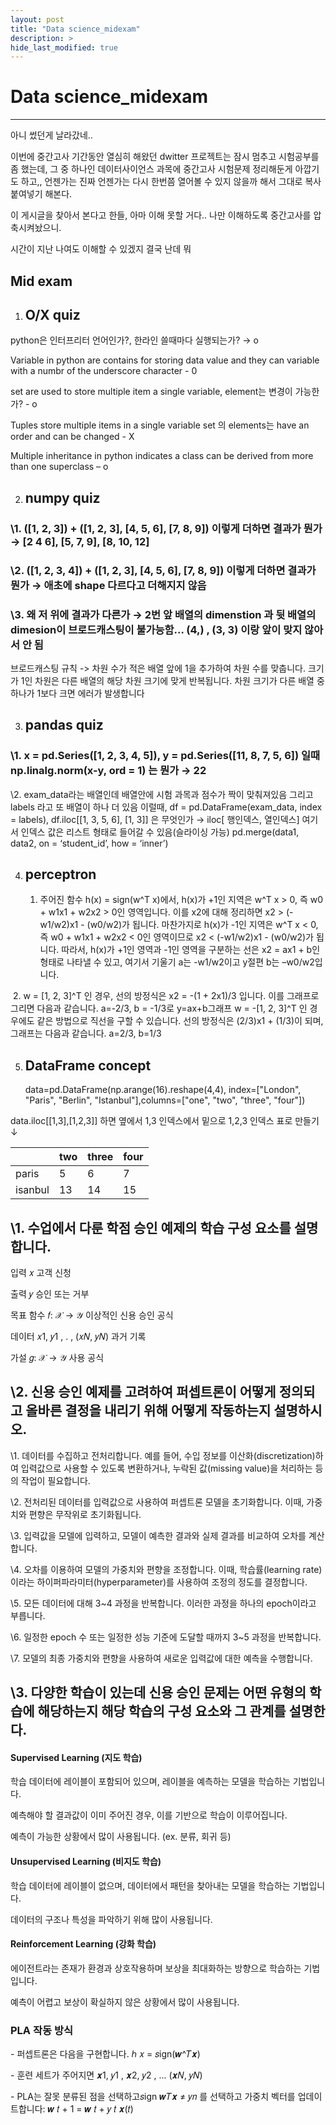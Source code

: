 ```yaml
---
layout: post
title: "Data science_midexam"
description: >
hide_last_modified: true
---
```


# Data science_midexam

---

아니 썼던게 날라갔네..

이번에 중간고사 기간동안 열심히 해왔던 dwitter 프로젝트는 잠시 멈추고 시험공부를 좀 했는데, 그 중 하나인 데이터사이언스 과목에 중간고사 시험문제 정리해둔게 아깝기도 하고,, 언젠가는 진짜 언젠가는 다시 한번쯤 열어볼 수 있지 않을까 해서 그대로 복사붙여넣기 해본다.

이 게시글을 찾아서 본다고 한들, 아마 이해 못할 거다.. 나만 이해하도록 중간고사를 압축시켜놨으니.

시간이 지난 나여도 이해할 수 있겠지 결국 난데 뭐

## Mid exam

1. ## O/X quiz

python은 인터프리터 언어인가?, 한라인 쓸때마다 실행되는가? → o

Variable in python are contains for storing data value and they can variable with a numbr of the underscore character - 0

set are used to store multiple item a single variable, element는 변경이 가능한가? - o

Tuples store multiple items in a single variable set 의 elements는 have an order and can be changed - X

Multiple inheritance in python indicates a class can be derived from more than one superclass – o

2. ## numpy quiz

### \1. ([1, 2, 3]) + ([1, 2, 3], [4, 5, 6], [7, 8, 9]) 이렇게 더하면 결과가 뭔가 → [2 4 6], [5, 7, 9], [8, 10, 12]

### \2. ([1, 2, 3, 4]) + ([1, 2, 3], [4, 5, 6], [7, 8, 9]) 이렇게 더하면 결과가 뭔가 → 애초에 shape 다르다고 더해지지 않음

### \3. 왜 저 위에 결과가 다른가 → 2번 앞 배열의 dimenstion 과 뒷 배열의 dimesion이 브로드캐스팅이 불가능함… (4,) , (3, 3) 이랑 앞이 맞지 않아서 안 됨

브로드캐스팅 규칙 -> 차원 수가 적은 배열 앞에 1을 추가하여 차원 수를 맞춥니다. 크기가 1인 차원은 다른 배열의 해당 차원 크기에 맞게 반복됩니다. 차원 크기가 다른 배열 중 하나가 1보다 크면 에러가 발생합니다

3. ## pandas quiz

### \1. x = pd.Series([1, 2, 3, 4, 5]), y = pd.Series([11, 8, 7, 5, 6]) 일때 np.linalg.norm(x-y, ord = 1) 는 뭔가 → 22

\2. exam_data라는 배열인데 배열안에 시험 과목과 점수가 짝이 맞춰져있음 그리고 labels 라고 또 배열이 하나 더 있음 이럴때, df = pd.DataFrame(exam_data, index = labels), df.iloc[[1, 3, 5, 6], [1, 3]] 은 무엇인가 → iloc[ 행인덱스, 열인덱스] 여기서 인덱스 값은 리스트 형태로 들어갈 수 있음(슬라이싱 가능) pd.merge(data1, data2, on = ‘student_id’, how = ‘inner’)

4. ## perceptron

    1. 주어진 함수 h(x) = sign(w^T x)에서, h(x)가 +1인 지역은 w^T x > 0, 즉 w0 + w1x1 + w2x2 > 0인 영역입니다. 이를 x2에 대해 정리하면 x2 > (-w1/w2)x1 - (w0/w2)가 됩니다. 마찬가지로 h(x)가 -1인 지역은 w^T x < 0, 즉 w0 + w1x1 + w2x2 < 0인 영역이므로 x2 < (-w1/w2)x1 - (w0/w2)가 됩니다. 따라서, h(x)가 +1인 영역과 -1인 영역을 구분하는 선은 x2 = ax1 + b인 형태로 나타낼 수 있고, 여기서 기울기 a는 -w1/w2이고 y절편 b는 –w0/w2입니다.

​ 2. w = [1, 2, 3]^T 인 경우, 선의 방정식은 x2 = -(1 + 2x1)/3 입니다. 이를 그래프로 그리면 다음과 같습니다. a=-2/3, b = -1/3로 y=ax+b그래프 w = -[1, 2, 3]^T 인 경우에도 같은 방법으로 직선을 구할 수 있습니다. 선의 방정식은 (2/3)x1 + (1/3)이 되며, 그래프는 다음과 같습니다. a=2/3, b=1/3

5. ## DataFrame concept

    data=pd.DataFrame(np.arange(16).reshape(4,4), index=["London", "Paris", "Berlin", "Istanbul"],columns=["one", "two", "three", "four"])

data.iloc[[1,3],[1,2,3]] 하면 옆에서 1,3 인덱스에서 밑으로 1,2,3 인덱스 표로 만들기 ↓

|         | two | three | four |
| ------- | --- | ----- | ---- |
| paris   | 5   | 6     | 7    |
| isanbul | 13  | 14    | 15   |

## \1. 수업에서 다룬 학점 승인 예제의 학습 구성 요소를 설명합니다.

입력 𝑥 고객 신청

출력 𝑦 승인 또는 거부

목표 함수 𝑓: 𝒳 → 𝒴 이상적인 신용 승인 공식

데이터 𝑥1, 𝑦1 , . , (𝑥𝑁, 𝑦𝑁) 과거 기록

가설 𝑔: 𝒳 → 𝒴 사용 공식

## \2. 신용 승인 예제를 고려하여 퍼셉트론이 어떻게 정의되고 올바른 결정을 내리기 위해 어떻게 작동하는지 설명하시오.

\1. 데이터를 수집하고 전처리합니다. 예를 들어, 수입 정보를 이산화(discretization)하여 입력값으로 사용할 수 있도록 변환하거나, 누락된 값(missing value)을 처리하는 등의 작업이 필요합니다.

\2. 전처리된 데이터를 입력값으로 사용하여 퍼셉트론 모델을 초기화합니다. 이때, 가중치와 편향은 무작위로 초기화됩니다.

\3. 입력값을 모델에 입력하고, 모델이 예측한 결과와 실제 결과를 비교하여 오차를 계산합니다.

\4. 오차를 이용하여 모델의 가중치와 편향을 조정합니다. 이때, 학습률(learning rate)이라는 하이퍼파라미터(hyperparameter)를 사용하여 조정의 정도를 결정합니다.

\5. 모든 데이터에 대해 3~4 과정을 반복합니다. 이러한 과정을 하나의 epoch이라고 부릅니다.

\6. 일정한 epoch 수 또는 일정한 성능 기준에 도달할 때까지 3~5 과정을 반복합니다.

\7. 모델의 최종 가중치와 편향을 사용하여 새로운 입력값에 대한 예측을 수행합니다.

## \3. 다양한 학습이 있는데 신용 승인 문제는 어떤 유형의 학습에 해당하는지 해당 학습의 구성 요소와 그 관계를 설명한다.

#### Supervised Learning (지도 학습)

학습 데이터에 레이블이 포함되어 있으며, 레이블을 예측하는 모델을 학습하는 기법입니다.

예측해야 할 결과값이 이미 주어진 경우, 이를 기반으로 학습이 이루어집니다.

예측이 가능한 상황에서 많이 사용됩니다. (ex. 분류, 회귀 등)

#### Unsupervised Learning (비지도 학습)

학습 데이터에 레이블이 없으며, 데이터에서 패턴을 찾아내는 모델을 학습하는 기법입니다.

데이터의 구조나 특성을 파악하기 위해 많이 사용됩니다.

#### Reinforcement Learning (강화 학습)

에이전트라는 존재가 환경과 상호작용하며 보상을 최대화하는 방향으로 학습하는 기법입니다.

예측이 어렵고 보상이 확실하지 않은 상황에서 많이 사용됩니다.

### PLA 작동 방식

\- 퍼셉트론은 다음을 구현합니다. ℎ 𝑥 = 𝑠ign(𝒘^𝑇𝒙)

\- 훈련 세트가 주어지면 𝒙1, 𝑦1 , 𝒙2, 𝑦2 , ... (𝒙𝑁, 𝑦𝑁)

\- PLA는 잘못 분류된 점을 선택하고𝑠ign 𝒘𝑇𝒙 ≠ 𝑦𝑛 를 선택하고 가중치 벡터를 업데이트합니다: 𝒘 𝑡 + 1 = 𝒘 𝑡 + 𝑦 𝑡 𝒙(𝑡)
